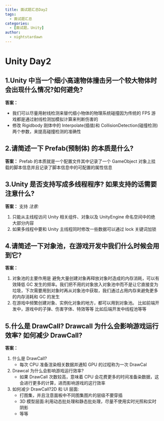 ```yaml
---
title: 面试题汇总Day2
tags:
  - 面试题汇总
categories:
  - [面试题，Unity]
author:
  - nightstardawn
---
```


# Unity Day2

## 1.Unity 中当一个细小高速物体撞击另一个较大物体时会出现什么情况?如何避免?

**答案：**

- 我们可以尽量用射线检测来替代细小物体的物理系统碰撞因为传统的 FPS 游戏都是通过射线检测加模拟计算来判断伤害的
- 修改 Rigidbody 刚体中的 Interpolate(插值)和 CollisionDetection(碰撞检测)两个参数，来提高碰撞检测的准确性

## 2.请简述一下 Prefab(预制体) 的本质是什么?

**答案：**
Prefab 的本质就是一个配置文件其中记录了一个 GameObject 对象上挂载的脚本信息并且记录了脚本信息中的可配置的属性信息

## 3.Unity 是否支持写成多线程程序? 如果支持的话需要注意什么?

**答案：**
支持
_注意:_

1. 只能从主线程访问 Unity 相关组件、对象以及 UnityEngine 命名空间中的绝大部分内容
2. 如果多线程中要和 Unity 主线程同时修改一些数据可以通过 lock 关键词加锁

## 4.请简述一下对象池，在游戏开发中我们什么时候会用到它?

**答案：**

1.  对象池的主要作用是 避免大量创建对象再释放对象时造成的内存消耗，可以有效降低 GC 发生的频率。我们把不用的对象放入对象池中而不是让它直接变为垃圾，下次需要用到对象时再从对象池中获取，我们通过占用内存来避免更多的内存消耗和 GC 的发生
2.  在游戏中频繁创建对象、实例化对象的地方，都可以用到对象池。
    比如前端开发中，游戏中的子弹、伤害字体、特效等等
    比如后端开发中线程池等等

## 5.什么是 DrawCall? Drawcall 为什么会影响游戏运行效率? 如何减少 DrawCall?

**答案：**

1. 什么是 DrawCall?
   - 每次 CPU 准备渲染相关数据并通知 GPU 的过程称为一次 DrawCal
2. Drawcal 为什么会影响游戏运行效率?
   - 如果 DrawCall 次数较高，意味着 CPU 会花费更多的时间准备染数据，这会进行更多的计算，进而影响游戏的这行效率
3. 如何减少 DrawCall?2D 和 UI 层面:
   - 打图集，并且注意面板中不同图集图片的层级不要穿插
   - 3D 模型层面:利用动态批处理和静态批处理，尽量不使用实时光照和实时阴影
   - 等等
